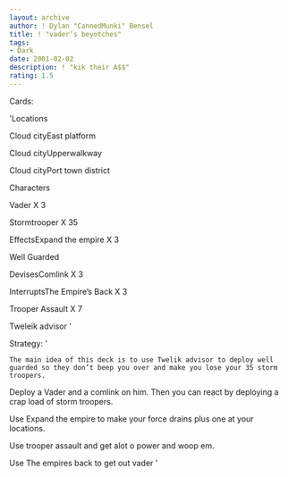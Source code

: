 ```yaml
---
layout: archive
author: ! Dylan "CannedMunki" Bensel
title: ! "vader’s beyotches"
tags:
- Dark
date: 2001-02-02
description: ! "kik their A$$"
rating: 1.5
---
```

Cards: 

'Locations

Cloud cityEast platform

Cloud cityUpperwalkway

Cloud cityPort town district


Characters

Vader X 3

Stormtrooper X 35


EffectsExpand the empire X 3

Well Guarded 


DevisesComlink X 3


InterruptsThe Empire’s Back X 3

Trooper Assault X 7

Tweleik advisor  '

Strategy: '

    The main idea of this deck is to use Twelik advisor to deploy well guarded so they don’t beep you over and make you lose your 35 storm troopers.


Deploy a Vader and a comlink on him.  Then you can react by deploying a crap load of storm troopers.


Use Expand the empire to make your force drains plus one at your locations.


Use trooper assault and get alot o power and woop em.


Use The empires back to get out vader '